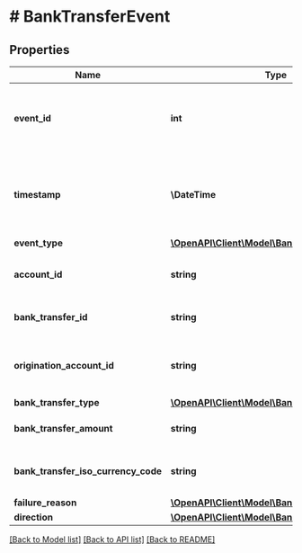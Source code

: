 # # BankTransferEvent

## Properties

Name | Type | Description | Notes
------------ | ------------- | ------------- | -------------
**event_id** | **int** | Plaid’s unique identifier for this event. IDs are sequential unsigned 64-bit integers. |
**timestamp** | **\DateTime** | The datetime when this event occurred. This will be of the form &#x60;2006-01-02T15:04:05Z&#x60;. |
**event_type** | [**\OpenAPI\Client\Model\BankTransferEventType**](BankTransferEventType.md) |  |
**account_id** | **string** | The account ID associated with the bank transfer. |
**bank_transfer_id** | **string** | Plaid’s unique identifier for a bank transfer. |
**origination_account_id** | **string** | The ID of the origination account that this balance belongs to. |
**bank_transfer_type** | [**\OpenAPI\Client\Model\BankTransferType**](BankTransferType.md) |  |
**bank_transfer_amount** | **string** | The bank transfer amount. |
**bank_transfer_iso_currency_code** | **string** | The currency of the bank transfer amount. |
**failure_reason** | [**\OpenAPI\Client\Model\BankTransferFailure**](BankTransferFailure.md) |  |
**direction** | [**\OpenAPI\Client\Model\BankTransferDirection**](BankTransferDirection.md) |  |

[[Back to Model list]](../../README.md#models) [[Back to API list]](../../README.md#endpoints) [[Back to README]](../../README.md)
